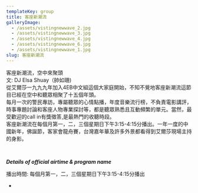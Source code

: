 ```yaml
---
templateKey: group
title: 客座新潮流
galleryImage:
  - /assets/vistingnewwave_2.jpg
  - /assets/vistingnewwave_3.jpg
  - /assets/vistingnewwave_4.jpg
  - /assets/vistingnewwave_6.jpg
  - /assets/vistingnewwave_1.jpg
slug: 客座新潮流
---
```



客座新潮流，空中來聚頭\
文: DJ Elsa Shuay（帥如珊)\
從艾爾莎一九九九年加入4EB中文組這個大家庭開始，不知不覺地客座新潮流這節目已經在空中和聽眾相聚了十五個年頭。\
每月一次的警民專訪，專屬聽眾的心情點播，年度音樂流行榜，不負責電影講評，時事專題討論和客座人物專業探討等，都是聽眾熟悉且互動頻繁的單元。當然，最受歡迎的call in有獎徵答,是最熱門的收聽時段。\
客座新潮流在每個月第一，二，三個星期日下午3:15-4:15分播出。一年一度的中國新年，佛誕節，客家會龍舟賽，台灣嘉年華及許多外景都看得到艾爾莎現場主持的身影。

 

***Details of official airtime & program name***

播出時間: 每個月第一，二，三個星期日下午3:15-4:15分播出

*